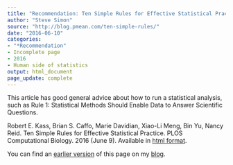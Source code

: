 ```yaml
---
title: "Recommendation: Ten Simple Rules for Effective Statistical Practice"
author: "Steve Simon"
source: "http://blog.pmean.com/ten-simple-rules/"
date: "2016-06-10"
categories: 
- "*Recommendation"
- Incomplete page
- 2016
- Human side of statistics
output: html_document
page_update: complete
---
```


This article has good general advice about how to run a statistical analysis, such as Rule 1: Statistical Methods Should Enable Data to Answer Scientific Questions.

<!---More--->

Robert E. Kass, Brian S. Caffo, Marie Davidian, Xiao-Li Meng, Bin Yu, Nancy Reid. Ten Simple Rules for Effective Statistical Practice. PLOS Computational Biology. 2016 (June 9). Available in [html format][kass1].

You can find an [earlier version][sim1] of this page on my [blog][sim2].

[sim1]: http://blog.pmean.com/ten-simple-rules/
[sim2]: http://blog.pmean.com

[kass1]: http://dx.doi.org/10.1371/journal.pcbi.1004961
